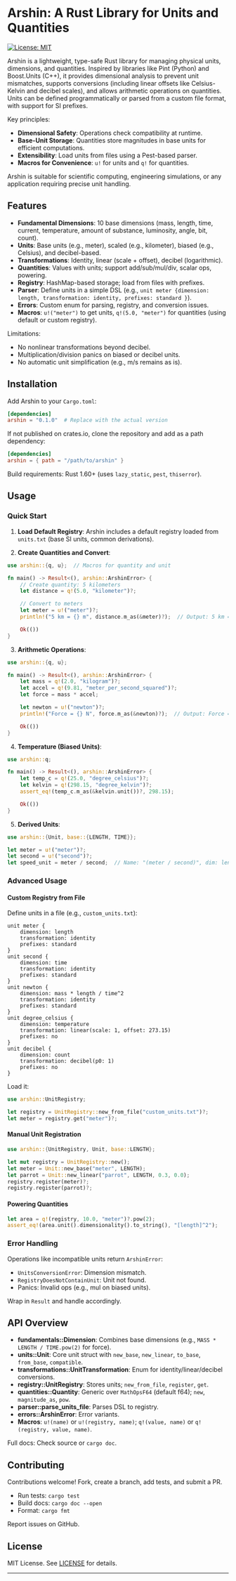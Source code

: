 # Arshin: A Rust Library for Units and Quantities

[![License: MIT](https://img.shields.io/badge/License-MIT-yellow.svg)](https://opensource.org/licenses/MIT)

Arshin is a lightweight, type-safe Rust library for managing physical units, dimensions, and quantities. Inspired by libraries like Pint (Python) and Boost.Units (C++), it provides dimensional analysis to prevent unit mismatches, supports conversions (including linear offsets like Celsius-Kelvin and decibel scales), and allows arithmetic operations on quantities. Units can be defined programmatically or parsed from a custom file format, with support for SI prefixes.

Key principles:

- **Dimensional Safety**: Operations check compatibility at runtime.
- **Base-Unit Storage**: Quantities store magnitudes in base units for efficient computations.
- **Extensibility**: Load units from files using a Pest-based parser.
- **Macros for Convenience**: `u!` for units and `q!` for quantities.

Arshin is suitable for scientific computing, engineering simulations, or any application requiring precise unit handling.

## Features

- **Fundamental Dimensions**: 10 base dimensions (mass, length, time, current, temperature, amount of substance, luminosity, angle, bit, count).
- **Units**: Base units (e.g., meter), scaled (e.g., kilometer), biased (e.g., Celsius), and decibel-based.
- **Transformations**: Identity, linear (scale + offset), decibel (logarithmic).
- **Quantities**: Values with units; support add/sub/mul/div, scalar ops, powering.
- **Registry**: HashMap-based storage; load from files with prefixes.
- **Parser**: Define units in a simple DSL (e.g., `unit meter {dimension: length, transformation: identity, prefixes: standard }`).
- **Errors**: Custom enum for parsing, registry, and conversion issues.
- **Macros**: `u!("meter")` to get units, `q!(5.0, "meter")` for quantities (using default or custom registry).

Limitations:

- No nonlinear transformations beyond decibel.
- Multiplication/division panics on biased or decibel units.
- No automatic unit simplification (e.g., m/s remains as is).

## Installation

Add Arshin to your `Cargo.toml`:

```toml
[dependencies]
arshin = "0.1.0"  # Replace with the actual version
```

If not published on crates.io, clone the repository and add as a path dependency:

```toml
[dependencies]
arshin = { path = "/path/to/arshin" }
```

Build requirements: Rust 1.60+ (uses `lazy_static`, `pest`, `thiserror`).

## Usage

### Quick Start

1. **Load Default Registry**: Arshin includes a default registry loaded from `units.txt` (base SI units, common derivations).

2. **Create Quantities and Convert**:

```rust
use arshin::{q, u};  // Macros for quantity and unit

fn main() -> Result<(), arshin::ArshinError> {
    // Create quantity: 5 kilometers
    let distance = q!(5.0, "kilometer")?;

    // Convert to meters
    let meter = u!("meter")?;
    println!("5 km = {} m", distance.m_as(&meter)?);  // Output: 5 km = 5000 m

    Ok(())
}
```

3. **Arithmetic Operations**:

```rust
use arshin::{q, u};

fn main() -> Result<(), arshin::ArshinError> {
    let mass = q!(2.0, "kilogram")?;
    let accel = q!(9.81, "meter_per_second_squared")?;
    let force = mass * accel;

    let newton = u!("newton")?;
    println!("Force = {} N", force.m_as(&newton)?);  // Output: Force = 19.62 N

    Ok(())
}
```

4. **Temperature (Biased Units)**:

```rust
use arshin::q;

fn main() -> Result<(), arshin::ArshinError> {
    let temp_c = q!(25.0, "degree_celsius")?;
    let kelvin = q!(298.15, "degree_kelvin")?;
    assert_eq!(temp_c.m_as(&kelvin.unit())?, 298.15);

    Ok(())
}
```

5. **Derived Units**:

```rust
use arshin::{Unit, base::{LENGTH, TIME}};

let meter = u!("meter")?;
let second = u!("second")?;
let speed_unit = meter / second;  // Name: "(meter / second)", dim: length / time
```

### Advanced Usage

#### Custom Registry from File

Define units in a file (e.g., `custom_units.txt`):

```
unit meter { 
    dimension: length
    transformation: identity
    prefixes: standard
}
unit second { 
    dimension: time
    transformation: identity
    prefixes: standard
}
unit newton { 
    dimension: mass * length / time^2
    transformation: identity
    prefixes: standard
}
unit degree_celsius {
    dimension: temperature
    transformation: linear(scale: 1, offset: 273.15)
    prefixes: no
}
unit decibel {
    dimension: count
    transformation: decibel(p0: 1)
    prefixes: no
}
```

Load it:

```rust
use arshin::UnitRegistry;

let registry = UnitRegistry::new_from_file("custom_units.txt")?;
let meter = registry.get("meter")?;
```

#### Manual Unit Registration

```rust
use arshin::{UnitRegistry, Unit, base::LENGTH};

let mut registry = UnitRegistry::new();
let meter = Unit::new_base("meter", LENGTH);
let parrot = Unit::new_linear("parrot", LENGTH, 0.3, 0.0);
registry.register(meter)?;
registry.register(parrot)?;
```

#### Powering Quantities

```rust
let area = q!(registry, 10.0, "meter")?.pow(2);
assert_eq!(area.unit().dimensionality().to_string(), "[length]^2");
```

### Error Handling

Operations like incompatible units return `ArshinError`:

- `UnitsConversionError`: Dimension mismatch.
- `RegistryDoesNotContainUnit`: Unit not found.
- Panics: Invalid ops (e.g., mul on biased units).

Wrap in `Result` and handle accordingly.

## API Overview

- **fundamentals::Dimension**: Combines base dimensions (e.g., `MASS * LENGTH / TIME.pow(2)` for force).
- **units::Unit**: Core unit struct with `new_base`, `new_linear`, `to_base`, `from_base`, `compatible`.
- **transformations::UnitTransformation**: Enum for identity/linear/decibel conversions.
- **registry::UnitRegistry**: Stores units; `new_from_file`, `register`, `get`.
- **quantities::Quantity<T>**: Generic over `MathOpsF64` (default f64); `new`, `magnitude_as`, `pow`.
- **parser::parse_units_file**: Parses DSL to registry.
- **errors::ArshinError**: Error variants.
- **Macros**: `u!(name)` or `u!(registry, name)`; `q!(value, name)` or `q!(registry, value, name)`.

Full docs: Check source or `cargo doc`.

## Contributing

Contributions welcome! Fork, create a branch, add tests, and submit a PR.

- Run tests: `cargo test`
- Build docs: `cargo doc --open`
- Format: `cargo fmt`

Report issues on GitHub.

## License

MIT License. See [LICENSE](LICENSE) for details.

---
